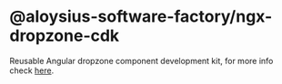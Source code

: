# @aloysius-software-factory/ngx-dropzone-cdk

Reusable Angular dropzone component development kit, for more info check [here](https://github.com/hackingharold/ngx-dropzone).
